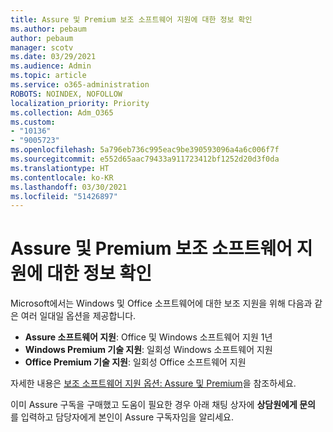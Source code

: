 ```yaml
---
title: Assure 및 Premium 보조 소프트웨어 지원에 대한 정보 확인
ms.author: pebaum
author: pebaum
manager: scotv
ms.date: 03/29/2021
ms.audience: Admin
ms.topic: article
ms.service: o365-administration
ROBOTS: NOINDEX, NOFOLLOW
localization_priority: Priority
ms.collection: Adm_O365
ms.custom:
- "10136"
- "9005723"
ms.openlocfilehash: 5a796eb736c995eac9be390593096a4a6c006f7f
ms.sourcegitcommit: e552d65aac79433a911723412bf1252d20d3f0da
ms.translationtype: HT
ms.contentlocale: ko-KR
ms.lasthandoff: 03/30/2021
ms.locfileid: "51426897"
---
```

# <a name="get-info-about-assure-and-premium-assisted-software-support"></a>Assure 및 Premium 보조 소프트웨어 지원에 대한 정보 확인

Microsoft에서는 Windows 및 Office 소프트웨어에 대한 보조 지원을 위해 다음과 같은 여러 일대일 옵션을 제공합니다.

- **Assure 소프트웨어 지원**: Office 및 Windows 소프트웨어 지원 1년
- **Windows Premium 기술 지원**: 일회성 Windows 소프트웨어 지원
- **Office Premium 기술 지원**: 일회성 Office 소프트웨어 지원

자세한 내용은 [보조 소프트웨어 지원 옵션: Assure 및 Premium](https://support.microsoft.com/help/4467230/assisted-software-support-options-assure-premium)을 참조하세요.

이미 Assure 구독을 구매했고 도움이 필요한 경우 아래 채팅 상자에 **상담원에게 문의** 를 입력하고 담당자에게 본인이 Assure 구독자임을 알리세요.

